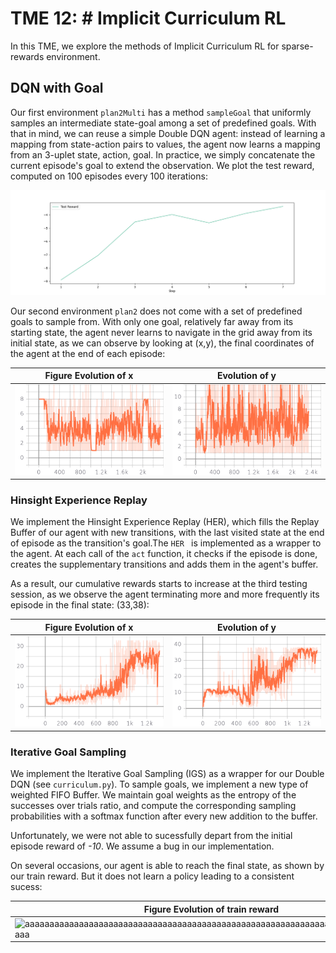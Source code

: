 # TME 12: # Implicit Curriculum RL

In this TME, we explore the methods of Implicit Curriculum RL for sparse-rewards environment.

## DQN with Goal

Our first environment `plan2Multi` has a method `sampleGoal` that uniformly samples an intermediate state-goal among a set of predefined goals. With that in mind, we can reuse a simple Double DQN agent: instead of learning a mapping from state-action pairs to values, the agent now learns a mapping from an 3-uplet state, action, goal. In practice, we simply concatenate the current episode's goal to extend the observation. We plot the test reward, computed on 100 episodes every 100 iterations:

![add image](tp12/results/dqn_goal.png)

Our second environment `plan2` does not come with a set of predefined goals to sample from. With only one goal, relatively far away from its starting state, the agent never learns to navigate in the grid away from its initial state, as we can observe by looking at (x,y), the final coordinates of the agent at the end of each episode:

|**Figure** Evolution of x | Evolution of y  |
|---|---|
| ![aaaaaaaaaaaaaaaaaaaaaaaaaaaaaaaaaaaaaaaaaaaaaaaaaaaaaaaaaaaaaaaaaaaaaaaaaaaaaaaa](tp12/results/x_noher.png)| ![aaaaaaaaaaaaaaaaaaaaaaaaaaaaaaaaaaa](tp12/results/y_noher.png) |

### Hinsight Experience Replay

We implement the Hinsight Experience Replay (HER), which fills the Replay Buffer of our agent with new transitions, with the last visited state at the end of episode as the transition's goal.The `HER ` is implemented as a wrapper to the agent. At each call of the `act` function, it checks if the episode is done, creates the supplementary transitions and adds them in the agent's buffer.

As a result, our cumulative rewards starts to increase at the third testing session, as we observe the agent terminating more and more frequently its episode in the final state: (33,38):

|**Figure** Evolution of x | Evolution of y  |
|---|---|
| ![aaaaaaaaaaaaaaaaaaaaaaaaaaaaaaaaaaaaaaaaaaaaaaaaaaaaaaaaaaaaaaaaaaaaaaaaaaaaaaaa](tp12/results/x.png)| ![aaaaaaaaaaaaaaaaaaaaaaaaaaaaaaaaaaa](tp12/results/y.png) |


### Iterative Goal Sampling

We implement the Iterative Goal Sampling (IGS) as a wrapper for our Double DQN (see `curriculum.py`). To sample goals, we implement a new type of weighted FIFO Buffer. We maintain goal weights as the entropy of the successes over trials ratio, and compute the corresponding sampling probabilities with a softmax function after every new addition to the buffer.

Unfortunately, we were not able to sucessfully depart from the initial episode reward of *-10*. We assume a bug in our implementation.

On several occasions, our agent is able to reach the final state, as shown by our train reward. But it does not learn a policy leading to a consistent sucess: 

|**Figure** Evolution of train reward | Evolution of test reward  |
|---|---|
| ![aaaaaaaaaaaaaaaaaaaaaaaaaaaaaaaaaaaaaaaaaaaaaaaaaaaaaaaaaaaaaaaaaaaaaaaaaaaaaaaa](tp12/results/IGS_reward.png)| ![aaaaaaaaaaaaaaaaaaaaaaaaaaaaaaaaaaa](tp12/results/IGS_reward_test.png) |